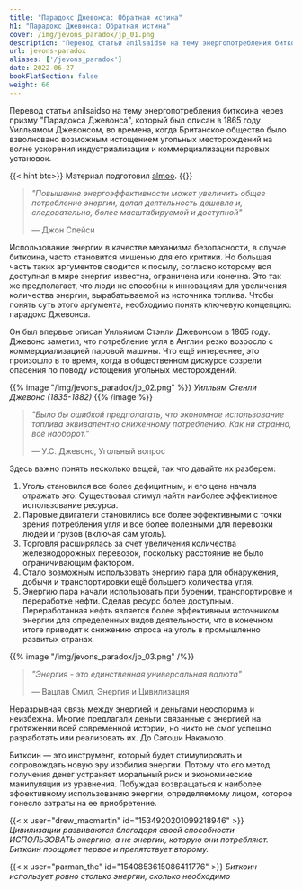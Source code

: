 ```yaml
---
title: "Парадокс Джевонса: Обратная истина"
h1: "Парадокс Джевонса: Обратная истина"
cover: /img/jevons_paradox/jp_01.png
description: "Перевод статьи anilsaidso на тему энергопотребления биткоина через призму “Парадокса Джевонса”, который был описан в 1865 году Уилльямом Джевонсом, во времена, когда Британское общество было взволновано возможным истощением угольных месторождений на волне ускорения индустриализации и коммерцизации паровых установок."
url: jevons-paradox
aliases: ['/jevons_paradox']
date: 2022-06-27
bookFlatSection: false
weight: 66
---
```


Перевод статьи anilsaidso на тему энергопотребления биткоина через призму "Парадокса Джевонса", который был описан в 1865 году Уилльямом Джевонсом, во времена, когда Британское общество было взволновано возможным истощением угольных месторождений на волне ускорения индустриализации и коммерциализации паровых установок.

{{< hint btc>}}
Материал подготовил [almoo](https://snort.social/p/npub1zvvv8fm7w2ngwdyszg3y6zgp6vwqlht8zrr8wcmjaxjecrvpjfwsd0zs7w).
{{</hint >}}

> *"Повышение энергоэффективности может увеличить общее потребление энергии, делая деятельность дешевле и, следовательно, более масштабируемой и доступной"* 
> 
> — Джон Спейси

Использование энергии в качестве механизма безопасности, в случае биткоина, часто становится мишенью для его критики. Но большая часть таких аргументов сводится к посылу, согласно которому вся доступная в мире энергия известна, ограничена или конечна. Это так же предполагает, что люди не способны к инновациям для увеличения количества энергии, вырабатываемой из источника топлива. Чтобы понять суть этого аргумента, необходимо понять ключевую концепцию: парадокс Джевонса.

Он был впервые описан Уильямом Стэнли Джевонсом в 1865 году. Джевонс заметил, что потребление угля в Англии резко возросло с коммерциализацией паровой машины. Что ещё интереснее, это произошло в то время, когда в общественном дискурсе созрели опасения по поводу истощения угольных месторождений.

{{% image "/img/jevons_paradox/jp_02.png" %}}
_Уилльям Стенли Джевонс (1835-1882)_
{{% /image %}}

> *"Было бы ошибкой предполагать, что экономное использование топлива эквивалентно сниженному потреблению. Как ни странно, всё наоборот."* 
> 
> — У.С. Джевонс, Угольный вопрос 

Здесь важно понять несколько вещей, так что давайте их разберем:

1. Уголь становился все более дефицитным, и его цена начала отражать это. Существовал стимул найти наиболее эффективное использование ресурса.
2. Паровые двигатели становились все более эффективными с точки зрения потребления угля и все более полезными для перевозки людей и грузов (включая сам уголь).
3. Торговля расширялась за счет увеличения количества железнодорожных перевозок, поскольку расстояние не было ограничивающим фактором.
4. Стало возможным использовать энергию пара для обнаружения, добычи и транспортировки ещё большего количества угля.
5. Энергию пара начали использовать при бурении, транспортировке и переработке нефти. Сделав ресурс более доступным. Переработанная нефть является более эффективным источником энергии для определенных видов деятельности, что в конечном итоге приводит к снижению спроса на уголь в промышленно развитых странах.

{{% image "/img/jevons_paradox/jp_03.png" /%}}

> *"Энергия - это единственная универсальная валюта"* 
> 
> — Вацлав Смил, Энергия и Цивилизация

Неразрывная связь между энергией и деньгами неоспорима и неизбежна. Многие предлагали деньги связанные с энергией на протяжении всей современной истории, но никто не смог успешно разработать или реализовать их. До Сатоши Накамото.

Биткоин — это инструмент, который будет стимулировать и сопровождать новую эру изобилия энергии. Потому что его метод получения денег устраняет моральный риск и экономические манипуляции из уравнения. Побуждая возвращаться к наиболее эффективному использованию энергии, определяемому лицом, которое понесло затраты на ее приобретение.

{{< x user="drew_macmartin" id="1534920201099218946" >}}
_Цивилизации развиваются благодаря своей способности ИСПОЛЬЗОВАТЬ энергию, а не энергии, которую они потребляют. Биткоин поощряет первое и препятствует второму._

{{< x user="parman_the" id="1540853615086411776" >}}
_Биткоин использует ровно столько энергии, сколько необходимо_